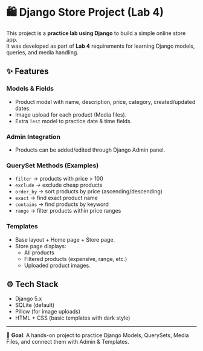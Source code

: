 # 🛍️ Django Store Project (Lab 4)

This project is a **practice lab using Django** to build a simple online store app.  
It was developed as part of **Lab 4** requirements for learning Django models, queries, and media handling.  

## ✨ Features
### Models & Fields
- Product model with name, description, price, category, created/updated dates.  
- Image upload for each product (Media files).  
- Extra `Test` model to practice date & time fields.  

### Admin Integration
- Products can be added/edited through Django Admin panel.  

### QuerySet Methods (Examples)
- `filter` → products with price > 100  
- `exclude` → exclude cheap products  
- `order_by` → sort products by price (ascending/descending)  
- `exact` → find exact product name  
- `contains` → find products by keyword  
- `range` → filter products within price ranges  

### Templates
- Base layout + Home page + Store page.  
- Store page displays:  
  - All products  
  - Filtered products (expensive, range, etc.)  
  - Uploaded product images.  

## ⚙️ Tech Stack
- Django 5.x  
- SQLite (default)  
- Pillow (for image uploads)  
- HTML + CSS (basic templates with dark style)  

---

📌 **Goal**: A hands-on project to practice Django Models, QuerySets, Media Files, and connect them with Admin & Templates.  
